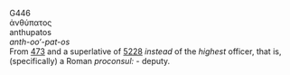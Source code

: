 <body>
  <p>G446<br>  ἀνθύπατος  <br> anthupatos  <br><i>anth-oo‘-pat-os </i><br>From <a href="g0473.htm">473</a> and a superlative of <a href="g5228.htm">5228</a>  <i>instead</i> of the <i>highest</i> officer, that is, (specifically) a Roman <i>proconsul:</i> - deputy.<br></p>
 </body>